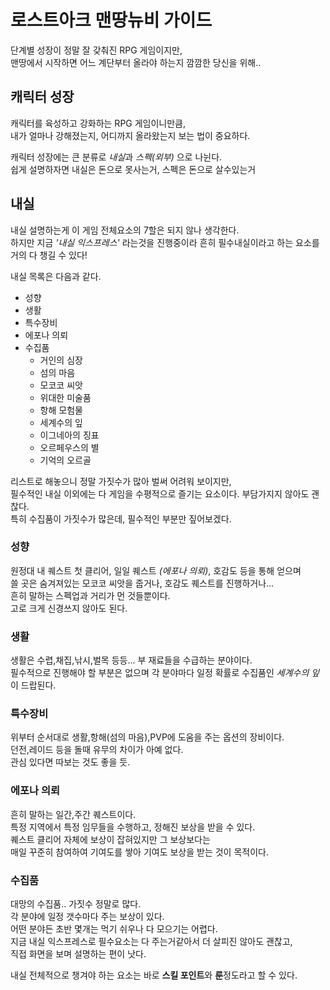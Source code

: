# 로스트아크 맨땅뉴비 가이드

단계별 성장이 정말 잘 갖춰진 RPG 게임이지만,<br>
맨땅에서 시작하면 어느 계단부터 올라야 하는지 깜깜한 당신을 위해..


## 캐릭터 성장
캐릭터를 육성하고 강화하는 RPG 게임이니만큼,<br>
내가 얼마나 강해졌는지, 어디까지 올라왔는지 보는 법이 중요하다.

캐릭터 성장에는 큰 분류로 *내실*과 *스펙(외부)* 으로 나뉜다.<br>
쉽게 설명하자면 내실은 돈으로 못사는거, 스펙은 돈으로 살수있는거

## 내실
내실 설명하는게 이 게임 전체요소의 7할은 되지 않나 생각한다.<br>
하지만 지금 *'내실 익스프레스'* 라는것을 진행중이라 흔히 필수내실이라고 하는 요소를 거의 다 챙길 수 있다!

내실 목록은 다음과 같다.
- 성향
- 생활
- 특수장비
- 에포나 의뢰
- 수집품
  - 거인의 심장
  - 섬의 마음
  - 모코코 씨앗
  - 위대한 미술품
  - 항해 모험물
  - 세계수의 잎
  - 이그네아의 징표
  - 오르페우스의 별
  - 기억의 오르골

리스트로 해놓으니 정말 가짓수가 많아 벌써 어려워 보이지만,<br>
필수적인 내실 이외에는 다 게임을 수평적으로 즐기는 요소이다. 부담가지지 않아도 괜찮다.<br>
특히 수집품이 가짓수가 많은데, 필수적인 부분만 짚어보겠다.

### 성향 
원정대 내 퀘스트 첫 클리어, 일일 퀘스트 *(에포나 의뢰)*, 호감도 등을 통해 얻으며<br>
쓸 곳은 숨겨져있는 모코코 씨앗을 줍거나, 호감도 퀘스트를 진행하거나...<br>
흔히 말하는 스펙업과 거리가 먼 것들뿐이다.<br>
고로 크게 신경쓰지 않아도 된다.

### 생활
생활은 수렵,채집,낚시,벌목 등등... 부 재료들을 수급하는 분야이다.<br>
필수적으로 진행해야 할 부분은 없으며 각 분야마다 일정 확률로 수집품인 *세계수의 잎*이 드랍된다.

### 특수장비
위부터 순서대로 생활,항해(섬의 마음),PVP에 도움을 주는 옵션의 장비이다.<br>
던전,레이드 등을 돌때 유무의 차이가 아예 없다.<br>
관심 있다면 따보는 것도 좋을 듯.

### 에포나 의뢰
흔히 말하는 일간,주간 퀘스트이다.<br>
특정 지역에서 특정 임무들을 수행하고, 정해진 보상을 받을 수 있다.<br>
퀘스트 클리어 자체에 보상이 잡혀있지만 그 보상보다는<br>
매일 꾸준히 참여하여 기여도를 쌓아 기여도 보상을 받는 것이 목적이다.

### 수집품
대망의 수집품.. 가짓수 정말로 많다.<br>
각 분야에 일정 갯수마다 주는 보상이 있다.<br>
어떤 분야든 초반 몇개는 먹기 쉬우나 다 모으기는 어렵다.<br>
지금 내실 익스프레스로 필수요소는 다 주는거같아서 더 살피진 않아도 괜찮고,<br>
직접 화면을 보며 설명하는 편이 낫다.<br>

내실 전체적으로 챙겨야 하는 요소는 바로 **스킬 포인트**와 **룬**정도라고 할 수 있다.

